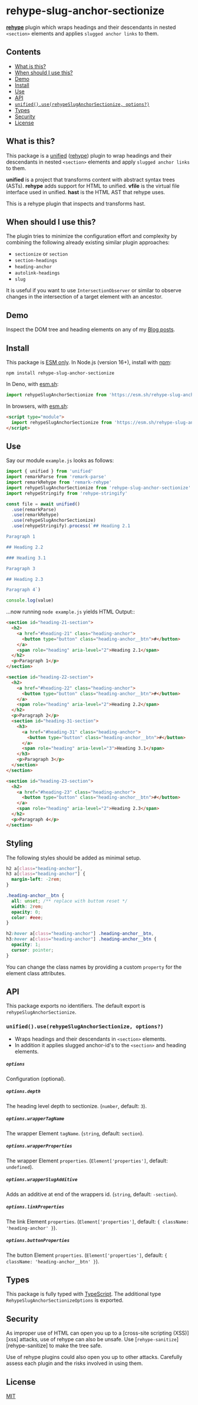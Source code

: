 # rehype-slug-anchor-sectionize

**[rehype](https://github.com/rehypejs/rehype)** plugin which wraps headings and their descendants in nested `<section>` elements and applies `slugged anchor links` to them.

## Contents

- [What is this?](#what-is-this)
- [When should I use this?](#when-should-i-use-this)
- [Demo](#demo)
- [Install](#install)
- [Use](#use)
- [API](#api)
- [`unified().use(rehypeSlugAnchorSectionize, options?)`](#unifieduserehypesluganchorsectionize-options)
- [Types](#types)
- [Security](#security)
- [License](#license)

## What is this?

This package is a [unified](https://github.com/unifiedjs/unified) ([rehype](https://github.com/rehypejs/rehype)) plugin to wrap headings and their descendants in nested `<section>` elements and apply `slugged anchor links` to them.

**unified** is a project that transforms content with abstract syntax trees
(ASTs).
**rehype** adds support for HTML to unified.
**vfile** is the virtual file interface used in unified.
**hast** is the HTML AST that rehype uses.

This is a rehype plugin that inspects and transforms hast.

## When should I use this?

The plugin tries to minimize the configuration effort and complexity by combining the following already existing similar plugin approaches:

- `sectionize` or `section`
- `section-headings`
- `heading-anchor`
- `autolink-headings`
- `slug`

It is useful if you want to use `IntersectionObserver` or similar to observe changes in the intersection of a target element with an ancestor.

## Demo

Inspect the DOM tree and heading elements on any of my [Blog posts](https://jrson.me/blog/).

## Install

This package is [ESM only](https://gist.github.com/sindresorhus/a39789f98801d908bbc7ff3ecc99d99c).
In Node.js (version 16+), install with [npm](https://docs.npmjs.com/cli/install):

```shell
npm install rehype-slug-anchor-sectionize
```

In Deno, with [esm.sh](https://esm.sh/):

```ts
import rehypeSlugAnchorSectionize from 'https://esm.sh/rehype-slug-anchor-sectionize'
```

In browsers, with [esm.sh](https://esm.sh/):

```html
<script type="module">
  import rehypeSlugAnchorSectionize from 'https://esm.sh/rehype-slug-anchor-sectionize?bundle'
</script>
```

## Use

Say our module `example.js` looks as follows:

```ts
import { unified } from 'unified'
import remarkParse from 'remark-parse'
import remarkRehype from 'remark-rehype'
import rehypeSlugAnchorSectionize from 'rehype-slug-anchor-sectionize'
import rehypeStringify from 'rehype-stringify'

const file = await unified()
  .use(remarkParse)
  .use(remarkRehype)
  .use(rehypeSlugAnchorSectionize)
  .use(rehypeStringify).process(`## Heading 2.1

Paragraph 1

## Heading 2.2

### Heading 3.1

Paragraph 3

## Heading 2.3

Paragraph 4`)

console.log(value)
```

…now running `node example.js` yields HTML Output::

```html
<section id="heading-21-section">
  <h2>
    <a href="#heading-21" class="heading-anchor">
      <button type="button" class="heading-anchor__btn">#</button>
    </a>
    <span role="heading" aria-level="2">Heading 2.1</span>
  </h2>
  <p>Paragraph 1</p>
</section>

<section id="heading-22-section">
  <h2>
    <a href="#heading-22" class="heading-anchor">
      <button type="button" class="heading-anchor__btn">#</button>
    </a>
    <span role="heading" aria-level="2">Heading 2.2</span>
  </h2>
  <p>Paragraph 2</p>
  <section id="heading-31-section">
    <h3>
      <a href="#heading-31" class="heading-anchor">
        <button type="button" class="heading-anchor__btn">#</button>
      </a>
      <span role="heading" aria-level="3">Heading 3.1</span>
    </h3>
    <p>Paragraph 3</p>
  </section>
</section>

<section id="heading-23-section">
  <h2>
    <a href="#heading-23" class="heading-anchor">
      <button type="button" class="heading-anchor__btn">#</button>
    </a>
    <span role="heading" aria-level="2">Heading 2.3</span>
  </h2>
  <p>Paragraph 4</p>
</section>
```

## Styling

The following styles should be added as minimal setup.

```css
h2 a[class="heading-anchor"],
h3 a[class="heading-anchor"] {
  margin-left: -2rem;
}

.heading-anchor__btn {
  all: unset; /** replace with buttom reset */
  width: 2rem;
  opacity: 0;
  color: #eee;
}

h2:hover a[class="heading-anchor"] .heading-anchor__btn,
h3:hover a[class="heading-anchor"] .heading-anchor__btn {
  opacity: 1;
  cursor: pointer;
}
```

You can change the class names by providing a custom `property` for the element class attributes.

## API

This package exports no identifiers.
The default export is `rehypeSlugAnchorSectionize`.

### `unified().use(rehypeSlugAnchorSectionize, options?)`

- Wraps headings and their descendants in `<section>` elements.
- In addition it applies slugged anchor-id's to the `<section>` and heading elements.

##### `options`

Configuration (optional).

##### `options.depth`

The heading level depth to sectionize. (`number`, default: `3`).

##### `options.wrapperTagName`

The wrapper Element `tagName`. (`string`, default: `section`).

##### `options.wrapperProperties`

The wrapper Element `properties`. (`Element['properties']`, default: `undefined`).

##### `options.wrapperSlugAdditive`

Adds an additive at end of the wrappers id. (`string`, default: `-section`).

##### `options.linkProperties`

The link Element `properties`. (`Element['properties']`, default: `{ className: 'heading-anchor' }`).

##### `options.buttonProperties`

The button Element `properties`. (`Element['properties']`, default: `{ className: 'heading-anchor__btn' }`).

## Types

This package is fully typed with [TypeScript](https://www.typescriptlang.org/).
The additional type `RehypeSlugAnchorSectionizeOptions` is exported.

## Security

As improper use of HTML can open you up to a [cross-site scripting (XSS)][xss]
attacks, use of rehype can also be unsafe.
Use [`rehype-sanitize`][rehype-sanitize] to make the tree safe.

Use of rehype plugins could also open you up to other attacks.
Carefully assess each plugin and the risks involved in using them.

## License

[MIT](./LICENSE.md)

